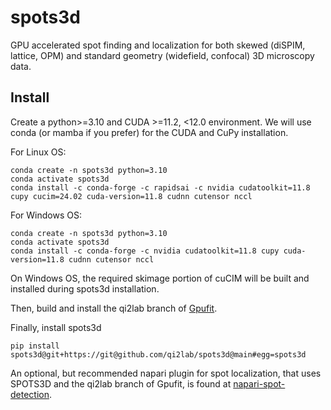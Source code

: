 # spots3d
GPU accelerated spot finding and localization for both skewed (diSPIM, lattice, OPM) and standard geometry (widefield, confocal) 3D microscopy data.

Install
-------
Create a python>=3.10 and CUDA >=11.2, <12.0 environment. We will use conda (or mamba if you prefer) for the CUDA and CuPy installation.

For Linux OS:
```
conda create -n spots3d python=3.10
conda activate spots3d
conda install -c conda-forge -c rapidsai -c nvidia cudatoolkit=11.8 cupy cucim=24.02 cuda-version=11.8 cudnn cutensor nccl
```

For Windows OS:
```
conda create -n spots3d python=3.10
conda activate spots3d
conda install -c conda-forge -c nvidia cudatoolkit=11.8 cupy cuda-version=11.8 cudnn cutensor nccl
```

On Windows OS, the required skimage portion of cuCIM will be built and installed during spots3d installation.

Then, build and install the qi2lab branch of [Gpufit](https://github.com/QI2lab/Gpufit).

Finally, install spots3d
```
pip install spots3d@git+https://git@github.com/qi2lab/spots3d@main#egg=spots3d
```

An optional, but recommended napari plugin for spot localization, that uses SPOTS3D and the qi2lab branch of Gpufit, is found at [napari-spot-detection](https://github.com/QI2lab/napari-spot-detection).
